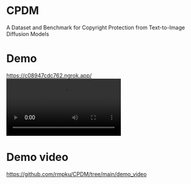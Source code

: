 # CPDM
A Dataset and Benchmark for Copyright Protection from Text-to-Image Diffusion Models

# Demo 
https://c08947cdc762.ngrok.app/
![Demo video](https://github.com/rmpku/CPDM/blob/main/demo_video/demo_video.mp4)

# Demo video
https://github.com/rmpku/CPDM/tree/main/demo_video
